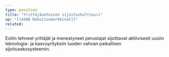 ```yaml
---
type: position
title: "Yrittäjävetoinen sijoituskulttuuri"
up: "[[4300 Rahoitusmarkkinat]]"
related:
---
```


Exitin tehneet yrittäjät ja menestyneet perustajat sijoittavat aktiivisesti uusiin teknologia- ja kasvuyrityksiin luoden vahvan paikallisen sijoitusekosysteemin.